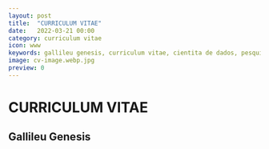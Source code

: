 ```yaml
---
layout: post
title:  "CURRICULUM VITAE"
date:   2022-03-21 00:00
category: curriculum vitae
icon: www
keywords: gallileu genesis, curriculum vitae, cientita de dados, pesquisador 
image: cv-image.webp.jpg
preview: 0
---
```


# CURRICULUM VITAE

## Gallileu Genesis
